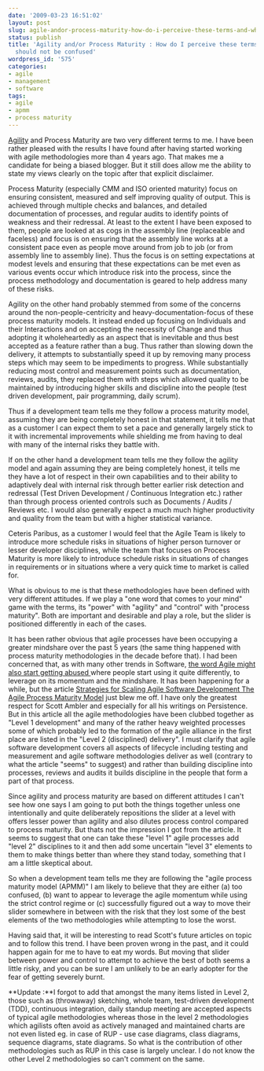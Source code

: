 ```yaml
---
date: '2009-03-23 16:51:02'
layout: post
slug: agile-andor-process-maturity-how-do-i-perceive-these-terms-and-why-these-should-not-be-confused
status: publish
title: 'Agility and/or Process Maturity : How do I perceive these terms and why these
  should not be confused'
wordpress_id: '575'
categories:
- agile
- management
- software
tags:
- agile
- apmm
- process maturity
---
```


[Agility](http://www.agilemanifesto.org/) and Process Maturity are two very different terms to me. I have been rather pleased with the results I have found after having started working with agile methodologies more than 4 years ago. That makes me a candidate for being a biased blogger. But it still does allow me the ability to state my views clearly on the topic after that explicit disclaimer.

Process Maturity (especially CMM and ISO oriented maturity) focus on ensuring consistent, measured and self improving quality of output. This is achieved through multiple checks and balances, and detailed documentation of processes, and regular audits to identify points of weakness and their redressal. At least to the extent I have been exposed to them, people are looked at as cogs in the assembly line (replaceable and faceless) and focus is on ensuring that the assembly line works at a consistent pace even as people move around from job to job (or from assembly line to assembly line). Thus the focus is on setting expectations at modest levels and ensuring that these expectations can be met even as various events occur which introduce risk into the process, since the process methodology and documentation is geared to help address many of these risks. 

Agility on the other hand probably stemmed from some of the concerns around the non-people-centricity and heavy-documentation-focus of these process maturity models. It instead ended up focusing on Individuals and their Interactions and on accepting the necessity of Change and thus adopting it wholeheartedly as an aspect that is inevitable and thus best accepted as a feature rather than a bug. Thus rather than slowing down the delivery, it attempts to substantially speed it up by removing many process steps which may seem to be impediments to progress. While substantially reducing most control and measurement points such as documentation, reviews, audits, they replaced them with steps which allowed quality to be maintained by introducing higher skills and discipline into the people (test driven development, pair programming, daily scrum). 

Thus if a development team tells me they follow a process maturity model, assuming they are being completely honest in that statement, it tells me that as a customer I can expect them to set a pace and generally largely stick to it with incremental improvements while shielding me from having to deal with many of the internal risks they battle with. 

If on the other hand a development team tells me they follow the agility model and again assuming they are being completely honest, it tells me they have a lot of respect in their own capabilities and to their ability to adaptively deal with internal risk through better earlier risk detection and redressal (Test Driven Development / Continuous Integration etc.) rather than through process oriented controls such as Documents / Audits / Reviews etc. I would also generally expect a much much higher productivity and quality from the team but with a higher statistical variance.

Ceteris Paribus, as a customer I would feel that the Agile Team is likely to introduce more schedule risks in situations of higher person turnover or lesser developer disciplines, while the team that focuses on Process Maturity is more likely to introduce schedule risks in situations of changes in requirements or in situations where a very quick time to market is called for. 

What is obvious to me is that these methodologies have been defined with very different attitudes. If we play a "one word that comes to your mind" game with the terms, its "power" with "agility" and "control" with "process maturity". Both are important and desirable and play a role, but the slider is positioned differently in each of the cases. 

It has been rather obvious that agile processes have been occupying a greater mindshare over the past 5 years (the same thing happened with process maturity methodologies in the decade before that). I had been concerned that, as with many other trends in Software, [the word Agile might also start getting abused ](http://blog.dhananjaynene.com/2009/01/software-it-terms-in-early-stages-of-abuse-or-ripe-for-abuse/#agile) where people start using it quite differently, to leverage on its momentum and the mindshare. It has been happening for a while, but the article [Strategies for Scaling Agile Software Development The Agile Process Maturity Model](http://www.ibm.com/developerworks/blogs/page/ambler?entry=apmm_overview) just blew me off. I have only the greatest respect for Scott Ambler and especially for all his writings on Persistence. But in this article all the agile methodologies have been clubbed together as "Level 1 development" and many of the rather heavy weighted processes some of which probably led to the formation of the agile alliance in the first place are listed in the "Level 2 (disciplined) delivery". I must clarify that agile software development covers all aspects of lifecycle including testing and measurement and agile software methodologies deliver as well (contrary to what the article "seems" to suggest) and rather than building discipline into processes, reviews and audits it builds discipline in the people that form a part of that process. 

Since agility and process maturity are based on different attitudes I can't see how one says I am going to put both the things together unless one intentionally and quite deliberately repositions the slider at a level with offers lesser power than agility and also dilutes process control compared to process maturity. But thats not the impression I got from the article. It seems to suggest that one can take these "level 1" agile processes add "level 2" disciplines to it and then add some uncertain "level 3" elements to them to make things better than where they stand today, something that I am a little skeptical about.

So when a development team tells me they are following the "agile process maturity model (APMM)" I am likely to believe that they are either (a) too confused, (b) want to appear to leverage the agile momentum while using the strict control regime or (c) successfully figured out a way to move their slider somewhere in between with the risk that they lost some of the best elements of the two methodologies while attempting to lose the worst.

Having said that, it will be interesting to read Scott's future articles on topic and to follow this trend. I have been proven wrong in the past, and it could happen again for me to have to eat my words. But moving that slider between power and control to attempt to achieve the best of both seems a little risky, and you can be sure I am unlikely to be an early adopter for the fear of getting severely burnt.

**Update :**I forgot to add that amongst the many items listed in Level 2, those such as (throwaway) sketching, whole team, test-driven development (TDD), continuous integration, daily standup meeting are accepted aspects of typical agile methodologies whereas those in the level 2 methodologies which agilists often avoid as actively managed and maintained charts are not even listed eg. in case of RUP - use case diagrams, class diagrams, sequence diagrams, state diagrams. So what is the contribution of other methodologies such as RUP in this case is largely unclear. I do not know the other Level 2 methodologies so can't comment on the same.
